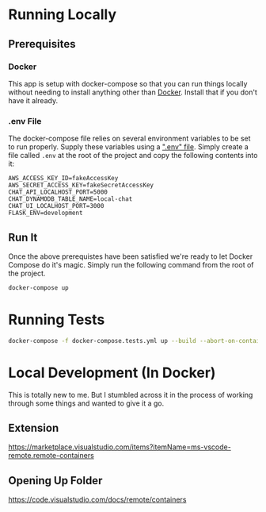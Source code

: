 # Running Locally

## Prerequisites

### Docker

This app is setup with docker-compose so that you can run things locally without needing to install anything other than [Docker](https://docs.docker.com/get-docker/). Install that if you don't have it already.

### .env File

The docker-compose file relies on several environment variables to be set to run properly. Supply these variables using a [".env" file](https://docs.docker.com/compose/env-file/). Simply create a file called `.env` at the root of the project and copy the following contents into it:

```
AWS_ACCESS_KEY_ID=fakeAccessKey
AWS_SECRET_ACCESS_KEY=fakeSecretAccessKey
CHAT_API_LOCALHOST_PORT=5000
CHAT_DYNAMODB_TABLE_NAME=local-chat
CHAT_UI_LOCALHOST_PORT=3000
FLASK_ENV=development
```

## Run It

Once the above prerequistes have been satisfied we're ready to let Docker Compose do it's magic. Simply run the following command from the root of the project.

```sh
docker-compose up
```

# Running Tests

```sh
docker-compose -f docker-compose.tests.yml up --build --abort-on-container-exit
```

# Local Development (In Docker)

This is totally new to me. But I stumbled across it in the process of working through some things and wanted to give it a go.

## Extension

https://marketplace.visualstudio.com/items?itemName=ms-vscode-remote.remote-containers

## Opening Up Folder

https://code.visualstudio.com/docs/remote/containers
